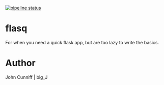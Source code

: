 [![pipeline status](https://gitlab.com/b1g_J/flasq/badges/master/pipeline.svg)](https://gitlab.com/b1g_J/flasq/commits/master)

# flasq
For when you need a quick flask app, but are too lazy to write the basics.

# Author
John Cunniff | big_J
